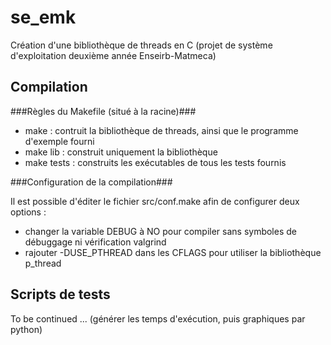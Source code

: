 # se_emk #

Création d'une bibliothèque de threads en C
(projet de système d'exploitation deuxième année Enseirb-Matmeca)

## Compilation ##

###Règles du Makefile (situé à la racine)###

+ make : contruit la bibliothèque de threads, ainsi que le programme d'exemple fourni
+ make lib : construit uniquement la bibliothèque
+ make tests : construits les exécutables de tous les tests fournis

###Configuration de la compilation###

Il est possible d'éditer le fichier src/conf.make afin de configurer deux options :
+ changer la variable DEBUG à NO pour compiler sans symboles de débuggage ni vérification valgrind
+ rajouter -DUSE_PTHREAD dans les CFLAGS pour utiliser la bibliothèque p_thread

## Scripts de tests ##

To be continued ... (générer les temps d'exécution, puis graphiques par python)